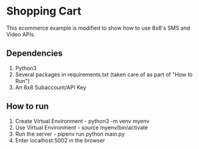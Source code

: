 # Shopping Cart  
This ecommerce example is modified to show how to use 8x8's SMS and Video APIs.
  
## Dependencies ##
1. Python3
2. Several packages in requirements.txt (taken care of as part of "How to Run")
3. An 8x8 Subaccount/API Key

## How to run ##

1. Create Virtual Environment - python3 -m venv myenv
2. Use Virtual Environment - source myenv/bin/activate
4. Run the server - pipenv run python main.py
5. Enter localhost:5002 in the browser



